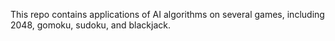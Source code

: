 This repo contains applications of AI algorithms on several games, including 2048, gomoku, sudoku, and blackjack.
